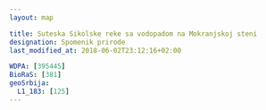 ```yaml
---
layout: map

title: Suteska Sikolske reke sa vodopadom na Mokranjskoj steni
designation: Spomenik prirode
last_modified_at: 2018-06-02T23:12:16+02:00

WDPA: [395445]
BioRaS: [381]
geoSrbija:
  L1_183: [125]
---
```

